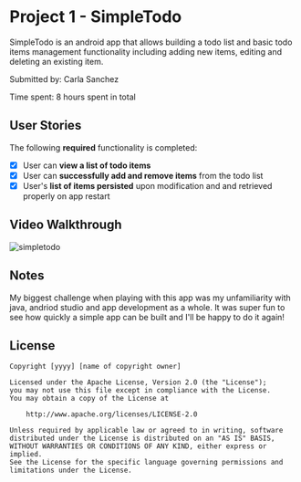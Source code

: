 # Project 1 - SimpleTodo

SimpleTodo is an android app that allows building a todo list and basic todo items management functionality including adding new items, editing and deleting an existing item.

Submitted by: Carla Sanchez

Time spent: 8 hours spent in total

## User Stories

The following **required** functionality is completed:

* [X] User can **view a list of todo items**
* [X] User can **successfully add and remove items** from the todo list
* [X] User's **list of items persisted** upon modification and and retrieved properly on app restart

## Video Walkthrough

![simpletodo](https://user-images.githubusercontent.com/72993271/131278849-e2b23d37-dc5d-4212-a646-4c5be0ece187.gif)


## Notes

My biggest challenge when playing with this app was my unfamiliarity with java, andriod studio and app development as a whole. It was super fun to see how quickly a simple app can be built and I'll be happy to do it again!

## License

    Copyright [yyyy] [name of copyright owner]

    Licensed under the Apache License, Version 2.0 (the "License");
    you may not use this file except in compliance with the License.
    You may obtain a copy of the License at

        http://www.apache.org/licenses/LICENSE-2.0

    Unless required by applicable law or agreed to in writing, software
    distributed under the License is distributed on an "AS IS" BASIS,
    WITHOUT WARRANTIES OR CONDITIONS OF ANY KIND, either express or implied.
    See the License for the specific language governing permissions and
    limitations under the License.
